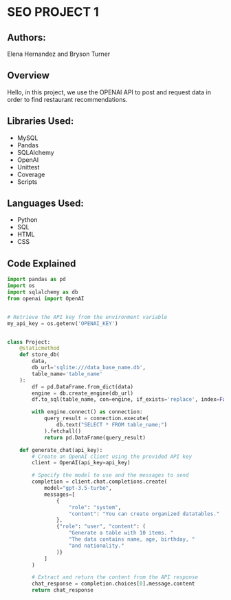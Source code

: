 # SEO PROJECT 1

## Authors:
Elena Hernandez and Bryson Turner

## Overview

Hello, in this project, we use the OPENAI API to post and request data in order to find restaurant recommendations.

## Libraries Used:

- MySQL
- Pandas
- SQLAlchemy
- OpenAI
- Unittest
- Coverage
- Scripts

## Languages Used:

- Python
- SQL
- HTML
- CSS

## Code Explained

```python
import pandas as pd
import os
import sqlalchemy as db
from openai import OpenAI


# Retrieve the API key from the environment variable
my_api_key = os.getenv('OPENAI_KEY')


class Project:
    @staticmethod
    def store_db(
        data,
        db_url='sqlite:///data_base_name.db',
        table_name='table_name'
    ):
        df = pd.DataFrame.from_dict(data)
        engine = db.create_engine(db_url)
        df.to_sql(table_name, con=engine, if_exists='replace', index=False)

        with engine.connect() as connection:
            query_result = connection.execute(
                db.text("SELECT * FROM table_name;")
            ).fetchall()
            return pd.DataFrame(query_result)

    def generate_chat(api_key):
        # Create an OpenAI client using the provided API key
        client = OpenAI(api_key=api_key)

        # Specify the model to use and the messages to send
        completion = client.chat.completions.create(
            model="gpt-3.5-turbo",
            messages=[
                {
                    "role": "system",
                    "content": "You can create organized datatables."
                },
                {"role": "user", "content": (
                    "Generate a table with 10 items. "
                    "The data contains name, age, birthday, "
                    "and nationality."
                )}
            ]
        )

        # Extract and return the content from the API response
        chat_response = completion.choices[0].message.content
        return chat_response

